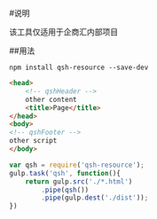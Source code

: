 #说明

该工具仅适用于企商汇内部项目

##用法

```
npm install qsh-resource --save-dev
```

```html
<head>
    <!-- qshHeader -->
    other content
    <title>Page</title>
</head>
<body>
<!-- qshFooter -->
other script
</body>
```

```js
var qsh = require('qsh-resource');
gulp.task('qsh', function(){
    return gulp.src('./*.html')
        .pipe(qsh())
        .pipe(gulp.dest('./dist'));
})
```